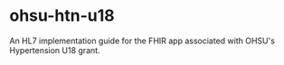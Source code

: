 # ohsu-htn-u18
An HL7 implementation guide for the FHIR app associated with OHSU's Hypertension U18 grant.